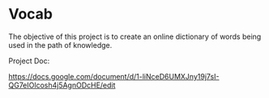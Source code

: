 # Vocab
The objective of this project is to create an online dictionary of words being used in the path of knowledge.

Project Doc:

https://docs.google.com/document/d/1-liNceD6UMXJny19j7sI-QG7eIOlcosh4j5AgnODcHE/edit

